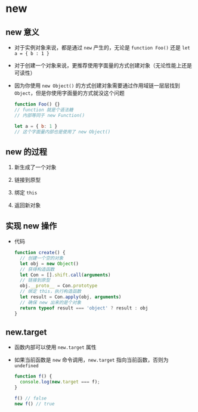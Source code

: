 # new

## new 意义

  - 对于实例对象来说，都是通过 `new` 产生的，无论是 `function Foo()` 还是 `let a = { b : 1 }`

  - 对于创建一个对象来说，更推荐使用字面量的方式创建对象（无论性能上还是可读性）

  - 因为你使用 `new Object()` 的方式创建对象需要通过作用域链一层层找到 `Object`，但是你使用字面量的方式就没这个问题

    ```js
    function Foo() {}
    // function 就是个语法糖
    // 内部等同于 new Function()
    ```

    ```js
    let a = { b: 1 }
    // 这个字面量内部也是使用了 new Object()
    ```

## new 的过程

1.  新生成了一个对象

2.  链接到原型

3.  绑定 `this`

4.  返回新对象

## 实现 new 操作

  - 代码

    ```js
    function create() {
      // 创建一个空的对象
      let obj = new Object()
      // 获得构造函数
      let Con = [].shift.call(arguments)
      // 链接到原型
      obj.__proto__ = Con.prototype
      // 绑定 this，执行构造函数
      let result = Con.apply(obj, arguments)
      // 确保 new 出来的是个对象
      return typeof result === 'object' ? result : obj
    }
    ```

## new\.target

  - 函数内部可以使用 `new.target` 属性

  - 如果当前函数是 `new` 命令调用，`new.target` 指向当前函数，否则为 `undefined`

    ```js
    function f() {
      console.log(new.target === f);
    }

    f() // false
    new f() // true
    ```
